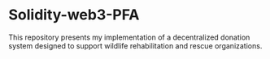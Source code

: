 # Solidity-web3-PFA
This repository presents my implementation of a decentralized donation system designed to support wildlife rehabilitation and rescue organizations.
